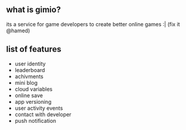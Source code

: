 ## what is gimio?
its a service for game developers to create better online games :| (fix it @hamed)

## list of features
- user identity
- leaderboard
- achivments
- mini blog
- cloud variables
- online save
- app versioning
- user activity events
- contact with developer
- push notification